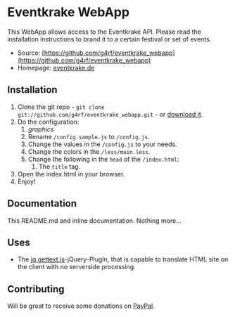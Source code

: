 # Eventkrake WebApp

This WebApp allows access to the Eventkrake API. Please read the installation
instructions to brand it to a certain festival or set of events.

* Source: [https://github.com/g4rf/eventkrake_webapp](https://github.com/g4rf/eventkrake_webapp)
* Homepage: [eventkrake.de](https://eventkrake.de)


## Installation

1. Clone the git repo - `git clone git://github.com/g4rf/eventkrake_webapp.git` -
or [download it](https://github.com/g4rf/eventkrake_webapp/zipball/master).
1. Do the configuration:
   1. *graphics*
   1. Rename `/config.sample.js` to `/config.js`.
   1. Change the values in the `/config.js` to your needs.
   1. Change the colors in the `/less/main.less`.
   1. Change the following in the `head` of the `/index.html`:
      1. The `title` tag.
1. Open the index.html in your browser.
1. Enjoy!


## Documentation

This README.md and inline documentation. Nothing more...

## Uses

* The [jq.gettext.js](https://github.com/g4rf/jq.gettext.js)-jQuery-PlugIn, that
is capable to translate HTML site on the client with no serverside processing.

## Contributing

Will be great to receive some donations on [PayPal](https://www.paypal.com/cgi-bin/webscr?cmd=_donations&business=jankossick%40online%2ede&lc=DE&item_name=Eventkrake&no_note=0&currency_code=EUR).
